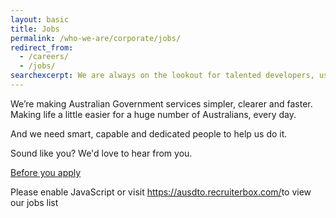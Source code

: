 ```yaml
---
layout: basic
title: Jobs
permalink: /who-we-are/corporate/jobs/
redirect_from:
  - /careers/
  - /jobs/
searchexcerpt: We are always on the lookout for talented developers, user researchers, digital leaders and designers.
---
```

We’re making Australian Government services simpler, clearer and faster. Making life a little easier for a huge number of Australians, every day.

And we need smart, capable and dedicated people to help us do it. 

Sound like you? We'd love to hear from you.

[Before you apply](/who-we-are/corporate/jobs/job-information-pack/)



<div class="recruitment-form">

<script id="rbox-loader-script" type="text/javascript">
if(!window._rbox){
_rbox = { host_protocol:document.location.protocol, ready:function(cb){this.onready=cb;} };
(function(d, e) {
    var s, t, i, src=['/static/client-src-served/widget/36555/rbox_api.js', '/static/client-src-served/widget/36555/rbox_impl.js'];
    t = d.getElementsByTagName(e); t=t[t.length - 1];
    for(i=0; i<src.length; i++) {
        s = d.createElement(e); s.src = _rbox.host_protocol + '//w.recruiterbox.com' + eval("src" + String.fromCharCode(91) + String(i) + String.fromCharCode(93));
        t.parentNode.insertBefore(s, t.nextSibling);
    }})(document, 'script');
}
</script>
<noscript>Please enable JavaScript or visit <a href="https://ausdto.recruiterbox.com/">https://ausdto.recruiterbox.com/</a>to view our jobs list</noscript>
</div>
